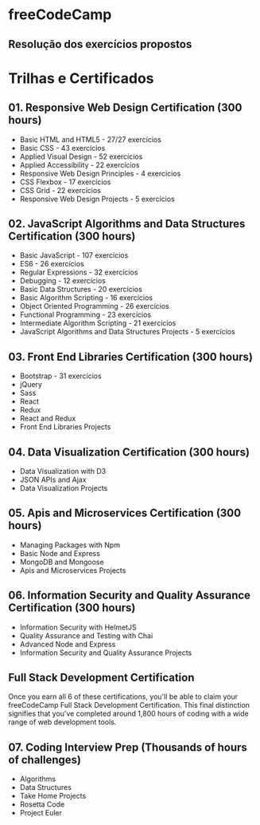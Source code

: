 # freeCodeCamp

## Resolução dos exercícios propostos

# Trilhas e Certificados

## 01. Responsive Web Design Certification (300 hours)
 - Basic HTML and HTML5 - 27/27 exercícios
 - Basic CSS - 43 exercícios
 - Applied Visual Design - 52 exercícios
 - Applied Accessibility - 22 exercícios
 - Responsive Web Design Principles - 4 exercícios
 - CSS Flexbox - 17 exercícios
 - CSS Grid - 22 exercícios
 - Responsive Web Design Projects - 5 exercícios

## 02. JavaScript Algorithms and Data Structures Certification (300 hours)
 - Basic JavaScript - 107 exercícios
 - ES6 - 26 exercícios
 - Regular Expressions - 32 exercícios
 - Debugging - 12 exercícios
 - Basic Data Structures - 20 exercícios
 - Basic Algorithm Scripting - 16 exercícios
 - Object Oriented Programming - 26 exercícios
 - Functional Programming - 23 exercícios
 - Intermediate Algorithm Scripting - 21 exercícios
 - JavaScript Algorithms and Data Structures Projects - 5 exercícios

## 03. Front End Libraries Certification (300 hours)
 - Bootstrap - 31 exercícios
 - jQuery
 - Sass
 - React
 - Redux
 - React and Redux
 - Front End Libraries Projects

## 04. Data Visualization Certification (300 hours)
 - Data Visualization with D3
 - JSON APIs and Ajax
 - Data Visualization Projects 

## 05. Apis and Microservices Certification (300 hours)
 - Managing Packages with Npm
 - Basic Node and Express
 - MongoDB and Mongoose
 - Apis and Microservices Projects

## 06. Information Security and Quality Assurance Certification (300 hours)
 - Information Security with HelmetJS
 - Quality Assurance and Testing with Chai
 - Advanced Node and Express
 - Information Security and Quality Assurance Projects


## Full Stack Development Certification
Once you earn all 6 of these certifications, you'll be able to claim your freeCodeCamp Full Stack Development Certification. This final distinction signifies that you’ve completed around 1,800 hours of coding with a wide range of web development tools.

## 07. Coding Interview Prep (Thousands of hours of challenges)
 - Algorithms
 - Data Structures
 - Take Home Projects
 - Rosetta Code
 - Project Euler